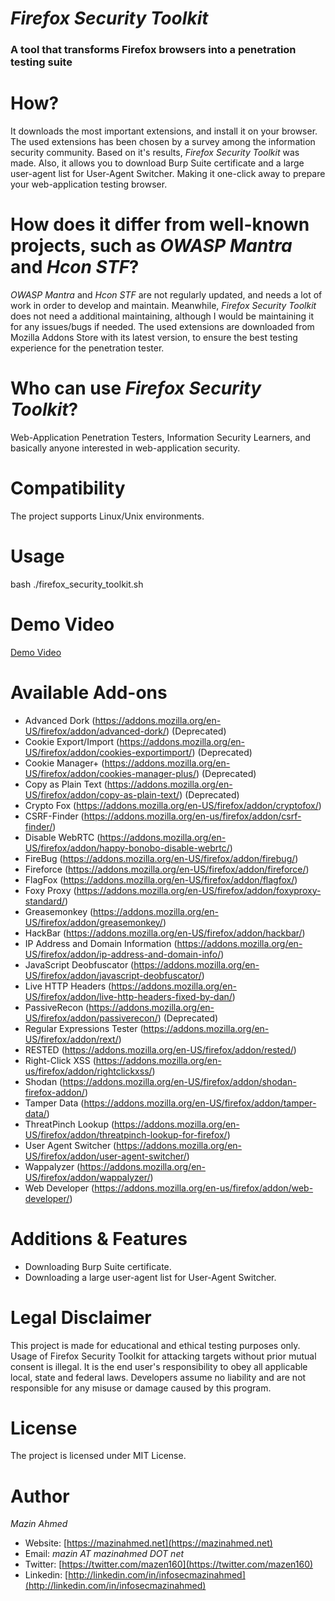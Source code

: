 *Firefox Security Toolkit*
====================
### A tool that transforms Firefox browsers into a penetration testing suite ###


# How? #
It downloads the most important extensions, and install it on your browser. The used extensions has been chosen by a survey among the information security community. Based on it's results, *Firefox Security Toolkit* was made. Also, it allows you to download Burp Suite certificate and a large user-agent list for User-Agent Switcher. Making it one-click away to prepare your web-application testing browser.

# How does it differ from well-known projects, such as *OWASP Mantra* and *Hcon STF*? #
*OWASP Mantra* and *Hcon STF* are not regularly updated, and needs a lot of work in order to develop and maintain. Meanwhile, *Firefox Security Toolkit* does not need a additional maintaining, although I would be maintaining it for any issues/bugs if needed. The used extensions are downloaded from Mozilla Addons Store with its latest version, to ensure the best testing experience for the penetration tester.

# Who can use *Firefox Security Toolkit*? #
Web-Application Penetration Testers, Information Security Learners, and basically anyone interested in web-application security.

# Compatibility #
The project supports Linux/Unix environments.

# Usage #
bash ./firefox_security_toolkit.sh

# Demo Video #
[Demo Video](https://www.youtube.com/watch?v=0pD-tNrxrzY)

# Available Add-ons #
* Advanced Dork (https://addons.mozilla.org/en-US/firefox/addon/advanced-dork/) (Deprecated)
* Cookie Export/Import (https://addons.mozilla.org/en-US/firefox/addon/cookies-exportimport/) (Deprecated)
* Cookie Manager+ (https://addons.mozilla.org/en-US/firefox/addon/cookies-manager-plus/) (Deprecated)
* Copy as Plain Text (https://addons.mozilla.org/en-US/firefox/addon/copy-as-plain-text/) (Deprecated)
* Crypto Fox (https://addons.mozilla.org/en-US/firefox/addon/cryptofox/)
* CSRF-Finder (https://addons.mozilla.org/en-us/firefox/addon/csrf-finder/)
* Disable WebRTC (https://addons.mozilla.org/en-US/firefox/addon/happy-bonobo-disable-webrtc/)
* FireBug (https://addons.mozilla.org/en-US/firefox/addon/firebug/)
* Fireforce (https://addons.mozilla.org/en-US/firefox/addon/fireforce/)
* FlagFox (https://addons.mozilla.org/en-US/firefox/addon/flagfox/)
* Foxy Proxy (https://addons.mozilla.org/en-US/firefox/addon/foxyproxy-standard/)
* Greasemonkey (https://addons.mozilla.org/en-US/firefox/addon/greasemonkey/)
* HackBar (https://addons.mozilla.org/en-US/firefox/addon/hackbar/)
* IP Address and Domain Information (https://addons.mozilla.org/en-US/firefox/addon/ip-address-and-domain-info/)
* JavaScript Deobfuscator (https://addons.mozilla.org/en-US/firefox/addon/javascript-deobfuscator/)
* Live HTTP Headers (https://addons.mozilla.org/en-US/firefox/addon/live-http-headers-fixed-by-dan/)
* PassiveRecon (https://addons.mozilla.org/en-US/firefox/addon/passiverecon/) (Deprecated)
* Regular Expressions Tester (https://addons.mozilla.org/en-US/firefox/addon/rext/)
* RESTED (https://addons.mozilla.org/en-US/firefox/addon/rested/)
* Right-Click XSS (https://addons.mozilla.org/en-us/firefox/addon/rightclickxss/)
* Shodan (https://addons.mozilla.org/en-US/firefox/addon/shodan-firefox-addon/)
* Tamper Data (https://addons.mozilla.org/en-US/firefox/addon/tamper-data/)
* ThreatPinch Lookup (https://addons.mozilla.org/en-US/firefox/addon/threatpinch-lookup-for-firefox/)
* User Agent Switcher (https://addons.mozilla.org/en-US/firefox/addon/user-agent-switcher/)
* Wappalyzer (https://addons.mozilla.org/en-US/firefox/addon/wappalyzer/)
* Web Developer (https://addons.mozilla.org/en-us/firefox/addon/web-developer/)

# Additions & Features #
* Downloading Burp Suite certificate.
* Downloading a large user-agent list for User-Agent Switcher.


# **Legal Disclaimer** #
This project is made for educational and ethical testing purposes only. Usage of Firefox Security Toolkit for attacking targets without prior mutual consent is illegal. It is the end user's responsibility to obey all applicable local, state and federal laws. Developers assume no liability and are not responsible for any misuse or damage caused by this program.


# **License** #
The project is licensed under MIT License.

# **Author** #
*Mazin Ahmed*
* Website: [https://mazinahmed.net](https://mazinahmed.net)
* Email: *mazin AT mazinahmed DOT net*
* Twitter: [https://twitter.com/mazen160](https://twitter.com/mazen160)
* Linkedin: [http://linkedin.com/in/infosecmazinahmed](http://linkedin.com/in/infosecmazinahmed)
